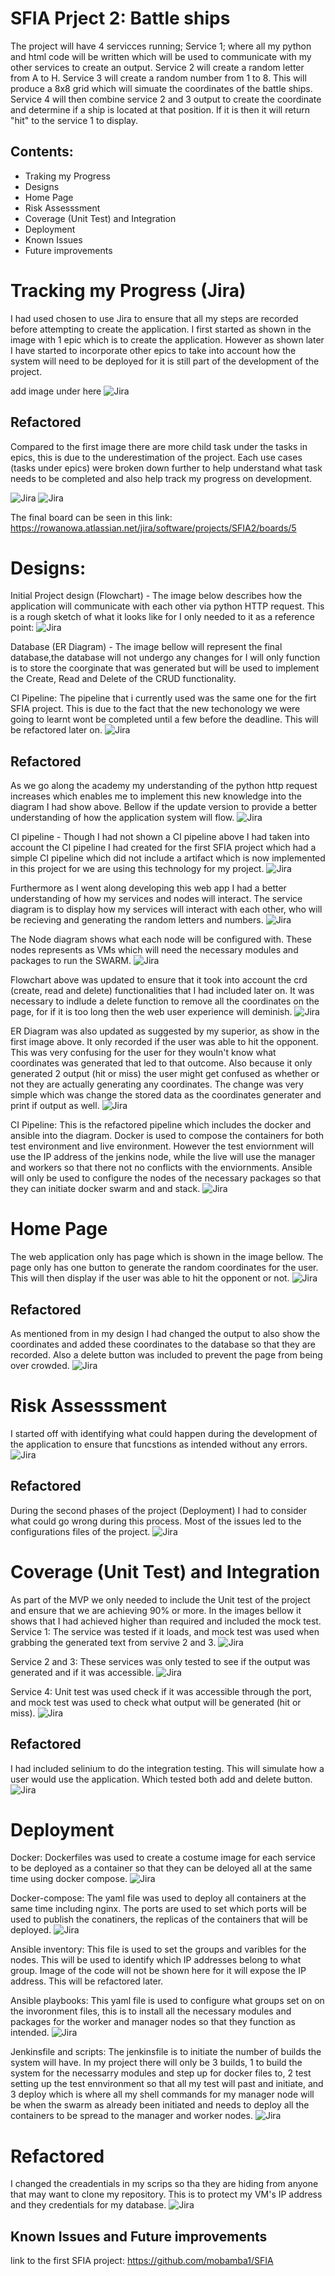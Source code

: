 # SFIA Prject 2: Battle ships
The project will have 4 servicces running; Service 1; where all my python and html code will be written which will be used to communicate with my other services to create an output. Service 2 will create a random letter from A to H. Service 3 will create a random number from 1 to 8. This will produce a 8x8 grid which will simuate the coordinates of the battle ships. Service 4 will then combine service 2 and 3 output to create the coordinate and determine if a ship is located at that position. If it is then it will return "hit" to the service 1 to display. 

## Contents:
* Traking my Progress
* Designs
* Home Page
* Risk Assesssment
* Coverage (Unit Test) and Integration
* Deployment
* Known Issues
* Future improvements

# Tracking my Progress (Jira)
I had used chosen to use Jira to ensure that all my steps are recorded before attempting to create the application. I first started as shown in the image with 1 epic which is to create the application. However as shown later I have started to incorporate other epics to take into account how the system will need to be deployed for it is still part of the development of the project. 

add image under here 
![Jira](SFIA2/jira.PNG)

## Refactored
Compared to the first image there are more child task under the tasks in epics, this is due to the underestimation of the project. Each use cases (tasks under epics) were broken down further to help understand what task needs to be completed and also help track my progress on development. 

![Jira](images/Jira.PNG)
![Jira](images/Jira.PNG)

The final board can be seen in this link:
https://rowanowa.atlassian.net/jira/software/projects/SFIA2/boards/5

# Designs:
Initial Project design (Flowchart) - The image below describes how the application will communicate with each other via python HTTP request. This is a rough sketch of what it looks like for I only needed to it as a reference point:
![Jira](images/Jira.PNG)

Database (ER Diagram) - The image bellow will represent the final database,the database will not undergo any changes for I will only function is to store the coorginate that was generated but will be used to implement the Create, Read and Delete of the CRUD  functionality.

CI Pipeline:
The pipeline that i currently used was the same one for the firt SFIA project. This is due to the fact that the new techonology we were going to learnt wont be completed until a few before the deadline. This will be refactored later on.
![Jira](images/Jira.PNG)

## Refactored 
As we go along the academy my understanding of the python http request increases which enables me to implement this new knowledge into the diagram I had show above. Bellow if the update version to provide a better understanding of how the application system will flow. 
![Jira](images/Jira.PNG)

CI pipeline - Though I had not shown a CI pipeline above I had taken into account the CI pipeline I had created for the first SFIA project which had a simple CI pipeline which did not include a artifact which is now implemented in this project for we are using this technology for my project. 
![Jira](images/Jira.PNG)

Furthermore as I went along developing this web app I had a better understanding of how my services and nodes will interact.
The service diagram is to display how my services will interact with each other, who will be recieving and generating the random letters and numbers.
![Jira](images/Jira.PNG)

The Node diagram shows what each node will be configured with. These nodes represents as VMs which will need the necessary modules and packages to run the SWARM.
![Jira](images/Jira.PNG)

Flowchart above was updated to ensure that it took into account the crd (create, read and delete) functionalities that I had included later on. It was necessary to indlude a delete function to remove all the coordinates on the page, for if it is too long then the web user experience will deminish.
![Jira](images/Jira.PNG)

ER Diagram was also updated as suggested by my superior, as show in the first image above. It only recorded if the user was able to hit the opponent. This was very confusing for the user for they wouln't know what coordinates was generated that led to that outcome. Also because it only generated 2 output (hit or miss) the user might get confused as whether or not they are actually generating any coordinates. The change was very simple which was change the stored data as the coordinates generater and print if output as well.
![Jira](images/Jira.PNG)

CI Pipeline: 
This is the refactored pipeline which includes the docker and ansible into the diagram. Docker is used to compose the containers for both test environment and live environment. However the test enviornment will use the IP address of the jenkins node, while the live will use the manager and workers so that there not no conflicts with the enviornments. Ansible will only be used to configure the nodes of the necessary packages so that they can initiate docker swarm and and stack. 
![Jira](images/Jira.PNG)


# Home Page
The web application only has page which is shown in the image bellow. The page only has one button to generate the random coordinates for the user. This will then display if the user was able to hit the opponent or not.
![Jira](images/Jira.PNG)

## Refactored 
As mentioned from in my design I had changed the output to also show the coordinates and added these coordinates to the database so that they are recorded. Also a delete button was included to prevent the page from being over crowded.
![Jira](images/Jira.PNG)

# Risk Assesssment
I started off with identifying what could happen during the development of the application to ensure that funcstions as intended without any errors.
![Jira](images/Jira.PNG)

## Refactored 
During the second phases of the project (Deployment) I had to consider what could go wrong during this process. Most of the issues led to the configurations files of the project. 
![Jira](images/Jira.PNG)

# Coverage (Unit Test) and Integration
As part of the MVP we only needed to include the Unit test of the project and ensure that we are achieving 90% or more. In the images bellow it shows that I had achieved higher than required and included the mock test. 
Service 1: 
The service was tested if it loads, and mock test was used when grabbing the generated text from servive 2 and 3. 
![Jira](images/Jira.PNG)

Service 2 and 3:
These services was only tested to see if the output was generated and if it was accessible.
![Jira](images/Jira.PNG)

Service 4:
Unit test was used check if it was accessible through the port, and mock test was used to check what output will be generated (hit or miss).
![Jira](images/Jira.PNG)

## Refactored 
I had included selinium to do the integration testing. This will simulate how a user would use the application. Which tested both add and delete button.
![Jira](images/Jira.PNG)

# Deployment
Docker:
Dockerfiles was used to create a costume image for each service to be deployed as a container so that they can be deloyed all at the same time using docker compose.
![Jira](images/Jira.PNG)

Docker-compose:
The yaml file was used to deploy all containers at the same time including nginx. The ports are used to set which ports will be used to publish the conatiners, the replicas of the containers that will be deployed.
![Jira](images/Jira.PNG)

Ansible inventory:
This file is used to set the groups and varibles for the nodes. This will be used to identify which IP addresses belong to what group. Image of the code will not be shown here for it will expose the IP address. This will be refactored later.


Ansible playbooks:
This yaml file is used to configure what groups set on on the invoronment files, this is to install all the necessary modules and packages for the worker and manager nodes so that they function as intended.
![Jira](images/Jira.PNG)

Jenkinsfile and scripts:
The jenkinsfile is to initiate the number of builds the system will have. In my project there will only be 3 builds, 1 to build the system for the necessarry modules and step up for docker files to, 2 test setting up the test ennvironment so that all my test will past and initiate, and 3 deploy which is where all my shell commands for my manager node will be when the swarm as already been initiated and needs to deploy all the containers to be spread to the manager and worker nodes.
![Jira](images/Jira.PNG)

# Refactored 
I changed the creadentials in my scrips so tha they are hiding from anyone that may want to clone my repository. This is to protect my VM's IP address and they credentials for my database.
![Jira](images/Jira.PNG)


## Known Issues and Future improvements



link to the first SFIA project:
https://github.com/mobamba1/SFIA



















